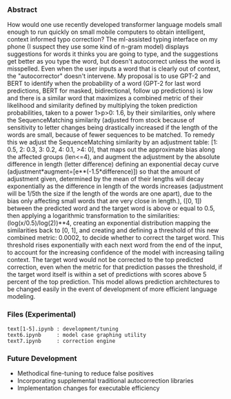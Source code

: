 ### Abstract
How would one use recently developed transformer language models small enough to run quickly on small mobile computers to obtain intelligent, context informed typo correction? The ml-assisted typing interface on my phone (I suspect they use some kind of n-gram model) displays suggestions for words it thinks you are going to type, and the suggestions get better as you type the word, but doesn't autocorrect unless the word is misspelled. Even when the user inputs a word that is clearly out of context, the "autocorrector" doesn't intervene. My proposal is to use GPT-2 and BERT to identify when the probability of a word (GPT-2 for last word predictions, BERT for masked, bidirectional, follow up predictions) is low and there is a similar word that maximizes a combined metric of their likelihood and similarity defined by multiplying the token prediction probabilities, taken to a power 1>p>0: 1.6, by their similarities, only where the SequenceMatching similarity (adjusted from stock because of sensitivity to letter changes being drastically increased if the length of the words are small, because of fewer sequences to be matched. To remedy this we adjust the SequenceMatching similarity by an adjustment table: [1: 0.5, 2: 0.3, 3: 0.2, 4: 0.1, >4: 0], that maps out the approximate bias along the affected groups (len<=4), and augment the adjustment by the absolute difference in length (letter difference) defining an exponential decay curve (adjustment\*augment=[e**(-1.5*difference)]) so that the amount of adjustment given, determined by the mean of their lengths will decay exponentially as the difference in length of the words increases (adjustment will be 1/5th the size if the length of the words are one apart), due to the bias only affecting small words that are very close in length.), ([0, 1]) between the predicted word and the target word is above or equal to 0.5, then applying a logarithmic transformation to the similarities: (log(x/0.5)/log(2))**4, creating an exponential distribution mapping the similarities back to [0, 1], and creating and defining a threshold of this new combined metric: 0.0002, to decide whether to correct the target word. This threshold rises exponentially with each next word from the end of the input, to account for the increasing confidence of the model with increasing tailing context. The target word would not be corrected to the top predicted correction, even when the metric for that prediction passes the threshold, if the target word itself is within a set of predictions with scores above 5 percent of the top prediction. This model allows prediction architectures to be changed easily in the event of development of more efficient language modeling.

### Files (Experimental)
```
text[1-5].ipynb : development/tuning
text6.ipynb     : model case graphing utility
text7.ipynb     : correction engine
```
### Future Development
* Methodical fine-tuning to reduce false positives
* Incorporating supplemental traditional autocorrection libraries
* Implementation changes for executable efficiency
